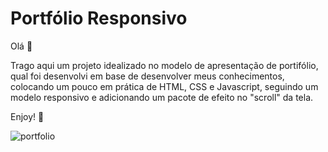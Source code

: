 # Portfólio Responsivo

Olá 👋

Trago aqui um projeto idealizado no modelo de apresentação de portifólio, qual foi desenvolvi em base de desenvolver meus conhecimentos, colocando um pouco em prática de HTML, CSS e Javascript, seguindo um modelo responsivo e adicionando um pacote de efeito no "scroll" da tela.

Enjoy! 🚀

![portfolio](https://user-images.githubusercontent.com/89155684/133144184-0a383528-631c-4055-b7ac-073007deaba7.png)
